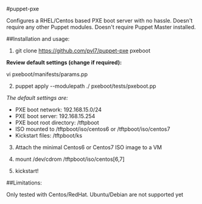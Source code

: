 #puppet-pxe

Configures a RHEL/Centos based PXE boot server with no hassle. Doesn't require any other Puppet modules. Doesn't require Puppet Master installed.

##Installation and usage:

1) git clone https://github.com/pvl7/puppet-pxe pxeboot

**Review default settings (change if required):**

vi pxeboot/manifests/params.pp

2) puppet apply --modulepath ./ pxeboot/tests/pxeboot.pp

*The default settings are:*
* PXE boot network: 192.168.15.0/24
* PXE boot server: 192.168.15.254
* PXE boot root directory: /tftpboot
* ISO mounted to /tftpboot/iso/centos6 or /tftpboot/iso/centos7
* Kickstart files: /tftpboot/ks

3) Attach the minimal Centos6 or Centos7 ISO image to a VM

4) mount /dev/cdrom /tftpboot/iso/centos[6,7]

5) kickstart!

##Limitations:

Only tested with Centos/RedHat. Ubuntu/Debian are not supported yet
